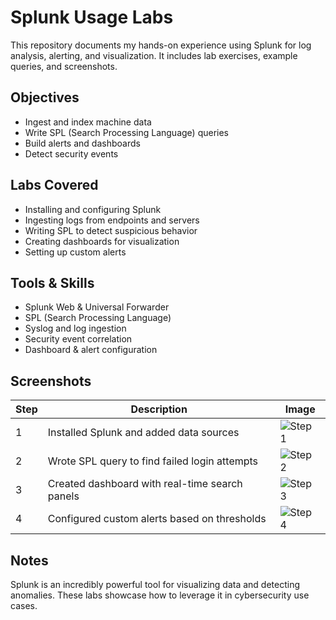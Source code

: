 # Splunk Usage Labs

This repository documents my hands-on experience using Splunk for log analysis, alerting, and visualization. It includes lab exercises, example queries, and screenshots.

## Objectives
- Ingest and index machine data
- Write SPL (Search Processing Language) queries
- Build alerts and dashboards
- Detect security events

## Labs Covered
- Installing and configuring Splunk
- Ingesting logs from endpoints and servers
- Writing SPL to detect suspicious behavior
- Creating dashboards for visualization
- Setting up custom alerts

## Tools & Skills
- Splunk Web & Universal Forwarder
- SPL (Search Processing Language)
- Syslog and log ingestion
- Security event correlation
- Dashboard & alert configuration

## Screenshots

| Step | Description | Image |
|------|-------------|-------|
| 1 | Installed Splunk and added data sources | ![Step 1](screenshots/splunk-install.png) |
| 2 | Wrote SPL query to find failed login attempts | ![Step 2](screenshots/failed-logins.png) |
| 3 | Created dashboard with real-time search panels | ![Step 3](screenshots/splunk-dashboard.png) |
| 4 | Configured custom alerts based on thresholds | ![Step 4](screenshots/splunk-alerts.png) |

## Notes
Splunk is an incredibly powerful tool for visualizing data and detecting anomalies. These labs showcase how to leverage it in cybersecurity use cases.
